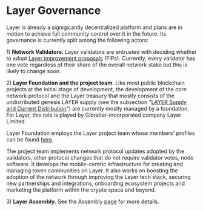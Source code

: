 # Layer Governance

Layer is already a signigicantly decentralized platform and plans are in motion to achieve full community control over it in the future. Its governance is currently split among the following actors:

1\) **Network Validators.** Layer validators are entrusted with deciding whether to adopt [Layer improvement proposals](https://docs.prmscan.org/general/fips) \(FIPs\).  Currently, every validator has one vote regardless of their share of the overall network stake but this is likely to change soon.

2\) **Layer Foundation and the project team**. Like most public blockchain projects at the initial stage of development, the development of the core network protocol and the Layer treasury that mostly consists of the undistributed genesis LAYER supply \(see the subsection "[LAYER Supply and Current Distribution](https://docs.prmscan.org/general/fuse-token/fuse-supply-and-current-distribution)"\) are currently mostly managed by a foundation. For Layer, this role is played by Gibraltar-incorporated company Layer Limited.

Layer Foundation employs the Layer project team whose members' profiles can be found [here](https://prmscan.org/about).

The project team implements network protocol updates adopted by the validators, other protocol changes that do not require validator votes, node software. It develops the mobile-centric infrastructure for creating and managing token communities on Layer. It also works on boosting the adoption of the network through improving the Layer tech stack, securing new partnerships and integrations, onboarding ecosystem projects and marketing the platform within the crypto space and beyond.  

3\) **Layer Assembly.** See the Assembly [page](https://docs.prmscan.org/general/fuse-governance/fuse-assembly) for more details.   

